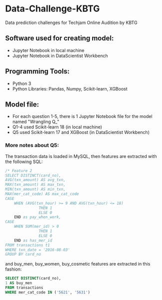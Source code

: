 # Data-Challenge-KBTG
Data prediction challenges for Techjam Online Audition by KBTG

## Software used for creating model:
- Jupyter Notebook in local machine
- Jupyter Notebook in DataScientist Workbench

## Programming Tools:
- Python 3
- Python Libraries: Pandas, Numpy, Scikit-learn, XGBoost

## Model file:
- For each question 1-5, there is 1 Jupyter Notebook file for the model named "Wrangling Q_"
- Q1-4 used Scikit-learn 18 (in local machine)
- Q5 used Scikit-learn 17 and XGBoost (in DataScientist Workbench)

### More notes about Q5:
The transaction data is loaded in MySQL, then features are extracted with the following SQL:
```sql
/* Feature 2
SELECT DISTINCT(card_no),
AVG(txn_amount) AS avg_txn,
MAX(txn_amount) AS max_txn,
MIN(txn_amount) AS min_txn,
MAX(mer_cat_code) AS max_cat_code
CASE 
    WHEN (AVG(txn_hour) >= 9 AND AVG(txn_hour) <= 18)
               THEN 1
               ELSE 0 
    END as pay_when_work,
CASE 
    WHEN SUM(mer_id) > 0
               THEN 1
               ELSE 0 
    END as has_mer_id
FROM transactions t1
WHERE txn_date = '2016-08-03'
GROUP BY card_no
```
and buy_men, buy_women, buy_cosmetic features are extracted in this fashion:
```sql
SELECT DISTINCT(card_no),
1 AS buy_men
FROM transactions
WHERE mer_cat_code IN ('5621', '5631')
```
